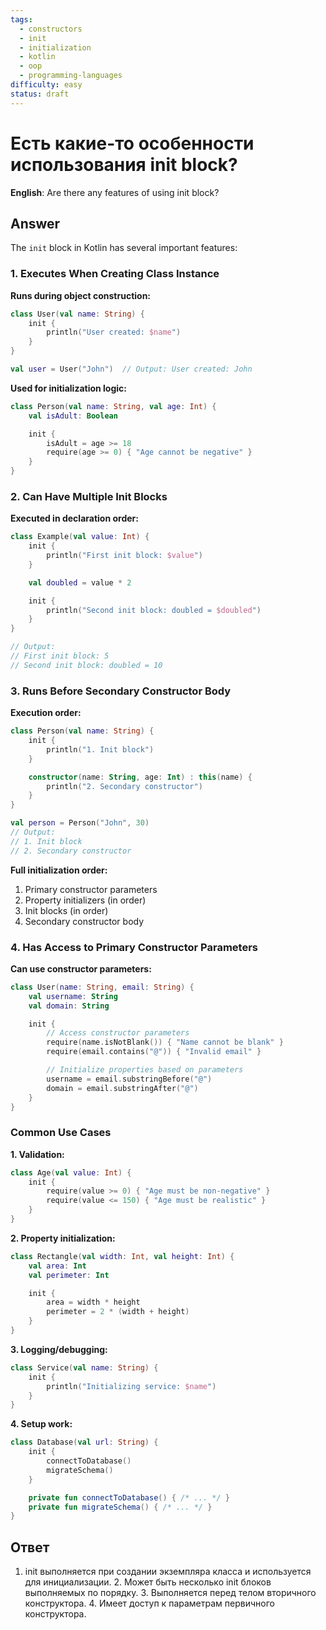 ```yaml
---
tags:
  - constructors
  - init
  - initialization
  - kotlin
  - oop
  - programming-languages
difficulty: easy
status: draft
---
```


# Есть какие-то особенности использования init block?

**English**: Are there any features of using init block?

## Answer

The `init` block in Kotlin has several important features:

### 1. Executes When Creating Class Instance

**Runs during object construction:**
```kotlin
class User(val name: String) {
    init {
        println("User created: $name")
    }
}

val user = User("John")  // Output: User created: John
```

**Used for initialization logic:**
```kotlin
class Person(val name: String, val age: Int) {
    val isAdult: Boolean

    init {
        isAdult = age >= 18
        require(age >= 0) { "Age cannot be negative" }
    }
}
```

### 2. Can Have Multiple Init Blocks

**Executed in declaration order:**
```kotlin
class Example(val value: Int) {
    init {
        println("First init block: $value")
    }

    val doubled = value * 2

    init {
        println("Second init block: doubled = $doubled")
    }
}

// Output:
// First init block: 5
// Second init block: doubled = 10
```

### 3. Runs Before Secondary Constructor Body

**Execution order:**
```kotlin
class Person(val name: String) {
    init {
        println("1. Init block")
    }

    constructor(name: String, age: Int) : this(name) {
        println("2. Secondary constructor")
    }
}

val person = Person("John", 30)
// Output:
// 1. Init block
// 2. Secondary constructor
```

**Full initialization order:**
1. Primary constructor parameters
2. Property initializers (in order)
3. Init blocks (in order)
4. Secondary constructor body

### 4. Has Access to Primary Constructor Parameters

**Can use constructor parameters:**
```kotlin
class User(name: String, email: String) {
    val username: String
    val domain: String

    init {
        // Access constructor parameters
        require(name.isNotBlank()) { "Name cannot be blank" }
        require(email.contains("@")) { "Invalid email" }

        // Initialize properties based on parameters
        username = email.substringBefore("@")
        domain = email.substringAfter("@")
    }
}
```

### Common Use Cases

**1. Validation:**
```kotlin
class Age(val value: Int) {
    init {
        require(value >= 0) { "Age must be non-negative" }
        require(value <= 150) { "Age must be realistic" }
    }
}
```

**2. Property initialization:**
```kotlin
class Rectangle(val width: Int, val height: Int) {
    val area: Int
    val perimeter: Int

    init {
        area = width * height
        perimeter = 2 * (width + height)
    }
}
```

**3. Logging/debugging:**
```kotlin
class Service(val name: String) {
    init {
        println("Initializing service: $name")
    }
}
```

**4. Setup work:**
```kotlin
class Database(val url: String) {
    init {
        connectToDatabase()
        migrateSchema()
    }

    private fun connectToDatabase() { /* ... */ }
    private fun migrateSchema() { /* ... */ }
}
```

## Ответ

1. init выполняется при создании экземпляра класса и используется для инициализации. 2. Может быть несколько init блоков выполняемых по порядку. 3. Выполняется перед телом вторичного конструктора. 4. Имеет доступ к параметрам первичного конструктора.

